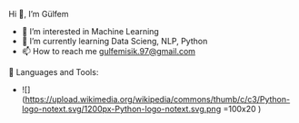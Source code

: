 Hi  👋, I’m Gülfem
  
- 👀 I’m interested in Machine Learning
- 🌱 I’m currently learning Data Scieng, NLP, Python
- 📫 How to reach me gulfemisik.97@gmail.com


🔧 Languages and Tools:
- ![](https://upload.wikimedia.org/wikipedia/commons/thumb/c/c3/Python-logo-notext.svg/1200px-Python-logo-notext.svg.png =100x20 )
